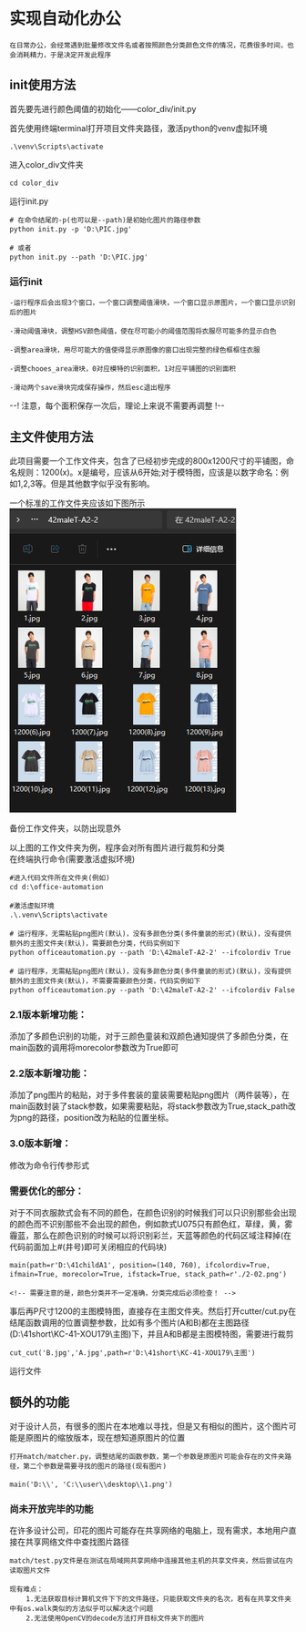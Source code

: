 # 实现自动化办公
    在日常办公，会经常遇到批量修改文件名或者按照颜色分类颜色文件的情况，花费很多时间，也会消耗精力，于是决定开发此程序
## init使用方法
首先要先进行颜色阈值的初始化——color_div/init.py

首先使用终端terminal打开项目文件夹路径，激活python的venv虚拟环境

    .\venv\Scripts\activate
进入color_div文件夹

    cd color_div
运行init.py

    # 在命令结尾的-p(也可以是--path)是初始化图片的路径参数
    python init.py -p 'D:\PIC.jpg'

    # 或者
    python init.py --path 'D:\PIC.jpg'

### 运行init

    -运行程序后会出现3个窗口，一个窗口调整阈值滑块，一个窗口显示原图片，一个窗口显示识别后的图片

    -滑动阈值滑块，调整HSV颜色阈值，使在尽可能小的阈值范围将衣服尽可能多的显示白色

    -调整area滑块，用尽可能大的值使得显示原图像的窗口出现完整的绿色框框住衣服

    -调整chooes_area滑块，0对应模特的识别面积，1对应平铺图的识别面积

    -滑动两个save滑块完成保存操作，然后esc退出程序

--! 注意，每个面积保存一次后，理论上来说不需要再调整 !--

## 主文件使用方法
此项目需要一个工作文件夹，包含了已经初步完成的800x1200尺寸的平铺图，命名规则：1200(x)。x是编号，应该从6开始;对于模特图，应该是以数字命名：例如1,2,3等。但是其他数字似乎没有影响。

一个标准的工作文件夹应该如下图所示\
![example](.pic\example.jpg)

备份工作文件夹，以防出现意外

以上图的工作文件夹为例，程序会对所有图片进行裁剪和分类\
在终端执行命令(需要激活虚拟环境)
    
    #进入代码文件所在文件夹(例如)
    cd d:\office-automation

    #激活虚拟环境
    .\.venv\Scripts\activate

    # 运行程序，无需粘贴png图片(默认)，没有多颜色分类(多件童装的形式)(默认)，没有提供额外的主图文件夹(默认)，需要颜色分类，代码实例如下
    python officeautomation.py --path 'D:\42maleT-A2-2' --ifcolordiv True 

    # 运行程序，无需粘贴png图片(默认)，没有多颜色分类(多件童装的形式)(默认)，没有提供额外的主图文件夹(默认)，不需要需要颜色分类，代码实例如下
    python officeautomation.py --path 'D:\42maleT-A2-2' --ifcolordiv False

### 2.1版本新增功能：
添加了多颜色识别的功能，对于三颜色童装和双颜色通知提供了多颜色分类，在main函数的调用将morecolor参数改为True即可

### 2.2版本新增功能：
添加了png图片的粘贴，对于多件套装的童装需要粘贴png图片（两件装等），在main函数封装了stack参数，如果需要粘贴，将stack参数改为True,stack_path改为png的路径，position改为粘贴的位置坐标。

### 3.0版本新增：
修改为命令行传参形式

### 需要优化的部分：
对于不同衣服款式会有不同的颜色，在颜色识别的时候我们可以只识别那些会出现的颜色而不识别那些不会出现的颜色，例如款式U075只有颜色红，草绿，黄，雾霾蓝，那么在颜色识别的时候可以将识别彩兰，天蓝等颜色的代码区域注释掉(在代码前面加上#(井号)即可关闭相应的代码块)

    main(path=r'D:\41childA1', position=(140, 760), ifcolordiv=True, ifmain=True, morecolor=True, ifstack=True, stack_path=r'./2-02.png')

    <!-- 需要注意的是，颜色分类并不一定准确，分类完成后必须检查！ -->

事后再P尺寸1200的主图模特图，直接存在主图文件夹。然后打开cutter/cut.py在结尾函数调用的位置调整参数，比如有多个图片(A和B)都在主图路径(D:\41short\KC-41-XOU179\主图)下，并且A和B都是主图模特图，需要进行裁剪

    cut_cut('B.jpg','A.jpg',path=r'D:\41short\KC-41-XOU179\主图')

运行文件

## 额外的功能
对于设计人员，有很多的图片在本地难以寻找，但是又有相似的图片，这个图片可能是原图片的缩放版本，现在想知道原图片的位置

    打开match/matcher.py，调整结尾的函数参数，第一个参数是原图片可能会存在的文件夹路径，第二个参数是需要寻找的图片的路径(现有图片)

    main('D:\\', 'C:\\user\\desktop\\1.png')
### 尚未开放完毕的功能
在许多设计公司，印花的图片可能存在共享网络的电脑上，现有需求，本地用户直接在共享网络文件中查找图片路径

    match/test.py文件是在测试在局域网共享网络中连接其他主机的共享文件夹，然后尝试在内读取图片文件

    现有难点：
        1.无法获取目标计算机文件下下的文件路径，只能获取文件夹的名次，若有在共享文件夹中有os.walk类似的方法似乎可以解决这个问题
        2.无法使用OpenCV的decode方法打开目标文件夹下的图片
